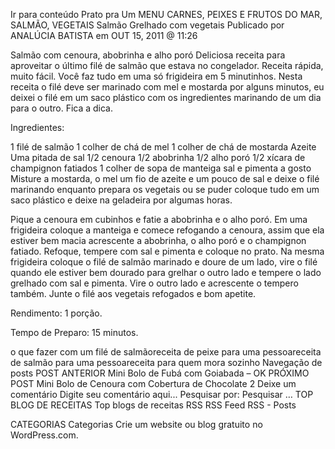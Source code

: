 Ir para conteúdo
Prato pra Um
MENU
CARNES, PEIXES E FRUTOS DO MAR, SALMÃO, VEGETAIS
Salmão Grelhado com vegetais
Publicado por ANALÚCIA BATISTA em OUT 15, 2011 @ 11:26

Salmão com cenoura, abobrinha e alho poró
Deliciosa receita para aproveitar o último filé de salmão que estava no congelador. Receita rápida, muito fácil. Você faz tudo em uma só frigideira em 5 minutinhos. Nesta receita o filé deve ser marinado com mel e mostarda por alguns minutos, eu deixei o filé em um saco plástico com os ingredientes marinando de um dia para o outro. Fica a dica.

Ingredientes:

1 filé de salmão
1 colher de chá de mel
1 colher de chá de mostarda
Azeite
Uma pitada de sal
1/2 cenoura
1/2 abobrinha
1/2 alho poró
1/2 xícara de champignon fatiados
1 colher de sopa de manteiga
sal e pimenta a gosto
Misture a mostarda, o mel um fio de azeite e um pouco de sal e deixe o filé marinando enquanto prepara os vegetais ou se puder coloque tudo em um saco plástico e deixe na geladeira por algumas horas.

Pique a cenoura em cubinhos e fatie a abobrinha e o alho poró. Em uma frigideira coloque a manteiga e comece refogando a cenoura, assim que ela estiver bem macia acrescente a abobrinha, o alho poró e o champignon fatiado. Refoque, tempere com sal e pimenta e coloque no prato. Na mesma frigideira coloque o filé de salmão marinado e doure de um lado, vire o filé quando ele estiver bem dourado para grelhar o outro lado e tempere o lado grelhado com sal e pimenta. Vire o outro lado e acrescente o tempero também. Junte o filé aos vegetais refogados e bom apetite.

Rendimento: 1 porção.

Tempo de Preparo: 15 minutos.



o que fazer com um filé de salmãoreceita de peixe para uma pessoareceita de salmão para uma pessoareceita para quem mora sozinho
Navegação de posts
POST ANTERIOR
Mini Bolo de Fubá com Goiabada – OK
PRÓXIMO POST
Mini Bolo de Cenoura com Cobertura de Chocolate 2
Deixe um comentário
Digite seu comentário aqui...
Pesquisar por:
Pesquisar …
TOP BLOG DE RECEITAS
Top blogs de receitas
RSS
RSS Feed RSS - Posts

CATEGORIAS
Categorias
Crie um website ou blog gratuito no WordPress.com.
